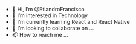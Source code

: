 - 👋 Hi, I’m @EtiandroFrancisco
- 👀 I’m interested in Technology
- 🌱 I’m currently learning React and React Native
- 💞️ I’m looking to collaborate on ...
- 📫 How to reach me ...

<!---
EtiandroFrancisco/EtiandroFrancisco is a ✨ special ✨ repository because its `README.md` (this file) appears on your GitHub profile.
You can click the Preview link to take a look at your changes.
--->

